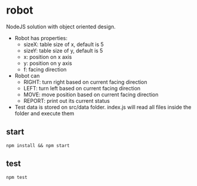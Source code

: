 # robot
NodeJS solution with object oriented design.
 - Robot has properties:
    - sizeX: table size of x, default is 5
    - sizeY: table size of y, default is 5 
    - x: position on x axis
    - y: position on y axis
    - f: facing direction
 - Robot can
    - RIGHT: turn right based on current facing direction
    - LEFT: turn left based on current facing direction
    - MOVE: move position based on current facing direction
    - REPORT: print out its current status
 - Test data is stored on src/data folder. index.js will read all files inside the folder and execute them

## start
``` npm install && npm start ```

## test
``` npm test ```